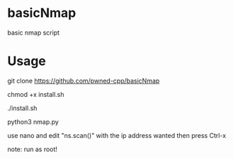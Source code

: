 # basicNmap
basic nmap script

# Usage

git clone https://github.com/pwned-cpp/basicNmap

chmod +x install.sh

./install.sh

python3 nmap.py

use nano and edit "ns.scan()" with the ip address wanted then press Ctrl-x

note: run as root!
